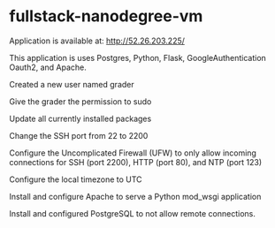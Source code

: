 # fullstack-nanodegree-vm
Application is available at: http://52.26.203.225/

This application is uses Postgres, Python, Flask, GoogleAuthentication Oauth2, and Apache.

Created a new user named grader

Give the grader the permission to sudo

Update all currently installed packages

Change the SSH port from 22 to 2200

Configure the Uncomplicated Firewall (UFW) to only allow incoming connections for SSH (port 2200), HTTP (port 80), and NTP (port 123)

Configure the local timezone to UTC

Install and configure Apache to serve a Python mod_wsgi application

Install and configured PostgreSQL to not allow remote connections.
